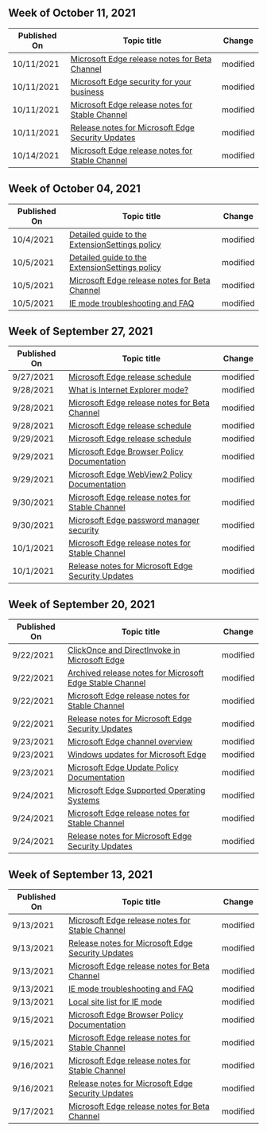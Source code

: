 <!-- This file is generated automatically each week. Changes made to this file will be overwritten.-->



## Week of October 11, 2021


| Published On |Topic title | Change |
|------|------------|--------|
| 10/11/2021 | [Microsoft Edge release notes for Beta Channel](/DeployEdge/microsoft-edge-relnote-beta-channel) | modified |
| 10/11/2021 | [Microsoft Edge security for your business](/DeployEdge/ms-edge-security-for-business) | modified |
| 10/11/2021 | [Microsoft Edge release notes for Stable Channel](/DeployEdge/microsoft-edge-relnote-stable-channel) | modified |
| 10/11/2021 | [Release notes for Microsoft Edge Security Updates](/DeployEdge/microsoft-edge-relnotes-security) | modified |
| 10/14/2021 | [Microsoft Edge release notes for Stable Channel](/DeployEdge/microsoft-edge-relnote-stable-channel) | modified |


## Week of October 04, 2021


| Published On |Topic title | Change |
|------|------------|--------|
| 10/4/2021 | [Detailed guide to the ExtensionSettings policy](/DeployEdge/microsoft-edge-manage-extensions-ref-guide) | modified |
| 10/5/2021 | [Detailed guide to the ExtensionSettings policy](/DeployEdge/microsoft-edge-manage-extensions-ref-guide) | modified |
| 10/5/2021 | [Microsoft Edge release notes for Beta Channel](/DeployEdge/microsoft-edge-relnote-beta-channel) | modified |
| 10/5/2021 | [IE mode troubleshooting and FAQ](/DeployEdge/edge-ie-mode-faq) | modified |


## Week of September 27, 2021


| Published On |Topic title | Change |
|------|------------|--------|
| 9/27/2021 | [Microsoft Edge release schedule](/DeployEdge/microsoft-edge-release-schedule) | modified |
| 9/28/2021 | [What is Internet Explorer mode?](/DeployEdge/edge-ie-mode) | modified |
| 9/28/2021 | [Microsoft Edge release notes for Beta Channel](/DeployEdge/microsoft-edge-relnote-beta-channel) | modified |
| 9/28/2021 | [Microsoft Edge release schedule](/DeployEdge/microsoft-edge-release-schedule) | modified |
| 9/29/2021 | [Microsoft Edge release schedule](/DeployEdge/microsoft-edge-release-schedule) | modified |
| 9/29/2021 | [Microsoft Edge Browser Policy Documentation](/DeployEdge/microsoft-edge-policies) | modified |
| 9/29/2021 | [Microsoft Edge WebView2 Policy Documentation](/DeployEdge/microsoft-edge-webview-policies) | modified |
| 9/30/2021 | [Microsoft Edge release notes for Stable Channel](/DeployEdge/microsoft-edge-relnote-stable-channel) | modified |
| 9/30/2021 | [Microsoft Edge password manager security ](/DeployEdge/microsoft-edge-security-password-manager-security) | modified |
| 10/1/2021 | [Microsoft Edge release notes for Stable Channel](/DeployEdge/microsoft-edge-relnote-stable-channel) | modified |
| 10/1/2021 | [Release notes for Microsoft Edge Security Updates](/DeployEdge/microsoft-edge-relnotes-security) | modified |


## Week of September 20, 2021


| Published On |Topic title | Change |
|------|------------|--------|
| 9/22/2021 | [ClickOnce and DirectInvoke in Microsoft Edge](/DeployEdge/edge-learn-more-co-di) | modified |
| 9/22/2021 | [Archived release notes for Microsoft Edge Stable Channel](/DeployEdge/microsoft-edge-relnote-archive-stable-channel) | modified |
| 9/22/2021 | [Microsoft Edge release notes for Stable Channel](/DeployEdge/microsoft-edge-relnote-stable-channel) | modified |
| 9/22/2021 | [Release notes for Microsoft Edge Security Updates](/DeployEdge/microsoft-edge-relnotes-security) | modified |
| 9/23/2021 | [Microsoft Edge channel overview](/DeployEdge/microsoft-edge-channels) | modified |
| 9/23/2021 | [Windows updates for Microsoft Edge](/DeployEdge/microsoft-edge-sysupdate-windows-updates) | modified |
| 9/23/2021 | [Microsoft Edge Update Policy Documentation](/DeployEdge/microsoft-edge-update-policies) | modified |
| 9/24/2021 | [Microsoft Edge Supported Operating Systems](/DeployEdge/microsoft-edge-supported-operating-systems) | modified |
| 9/24/2021 | [Microsoft Edge release notes for Stable Channel](/DeployEdge/microsoft-edge-relnote-stable-channel) | modified |
| 9/24/2021 | [Release notes for Microsoft Edge Security Updates](/DeployEdge/microsoft-edge-relnotes-security) | modified |


## Week of September 13, 2021


| Published On |Topic title | Change |
|------|------------|--------|
| 9/13/2021 | [Microsoft Edge release notes for Stable Channel](/DeployEdge/microsoft-edge-relnote-stable-channel) | modified |
| 9/13/2021 | [Release notes for Microsoft Edge Security Updates](/DeployEdge/microsoft-edge-relnotes-security) | modified |
| 9/13/2021 | [Microsoft Edge release notes for Beta Channel](/DeployEdge/microsoft-edge-relnote-beta-channel) | modified |
| 9/13/2021 | [IE mode troubleshooting and FAQ](/DeployEdge/edge-ie-mode-faq) | modified |
| 9/13/2021 | [Local site list for IE mode](/DeployEdge/edge-ie-mode-local-site-list) | modified |
| 9/15/2021 | [Microsoft Edge Browser Policy Documentation](/DeployEdge/microsoft-edge-policies) | modified |
| 9/15/2021 | [Microsoft Edge release notes for Stable Channel](/DeployEdge/microsoft-edge-relnote-stable-channel) | modified |
| 9/16/2021 | [Microsoft Edge release notes for Stable Channel](/DeployEdge/microsoft-edge-relnote-stable-channel) | modified |
| 9/16/2021 | [Release notes for Microsoft Edge Security Updates](/DeployEdge/microsoft-edge-relnotes-security) | modified |
| 9/17/2021 | [Microsoft Edge release notes for Beta Channel](/DeployEdge/microsoft-edge-relnote-beta-channel) | modified |
